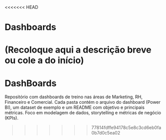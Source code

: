 <<<<<<< HEAD
# Dashboards
(Recoloque aqui a descrição breve ou cole a do início)
=======
# DashBoards
Repositório com dashboards de treino nas áreas de Marketing, RH, Financeiro e Comercial. Cada pasta contém o arquivo do dashboard (Power BI), um dataset de exemplo e um README com objetivo e principais métricas. Foco em modelagem de dados, storytelling e métricas de negócio (KPIs).
>>>>>>> 77814fdffe94178c5e8c3cd6eb0fa0b7d0c5ea02
